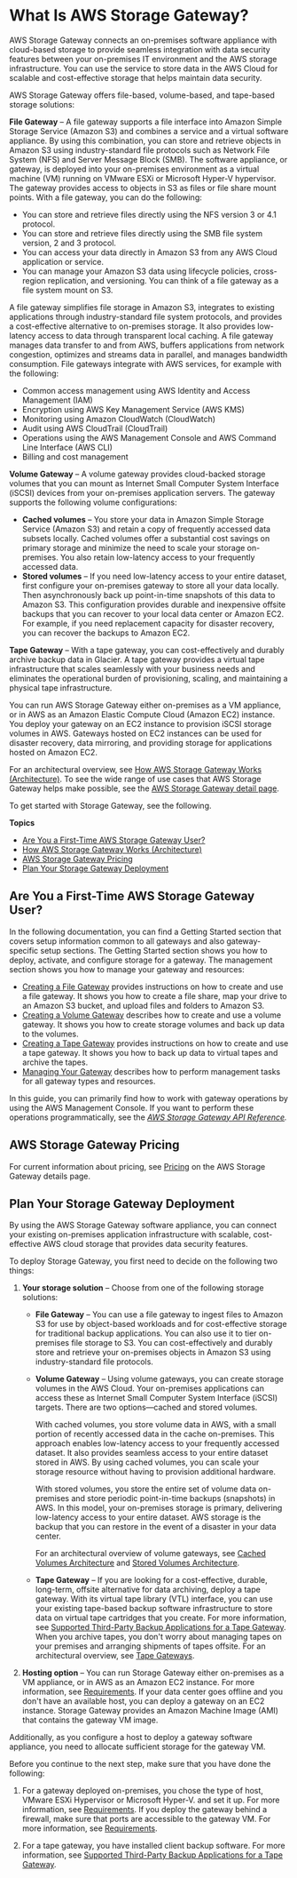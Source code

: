 # What Is AWS Storage Gateway?<a name="WhatIsStorageGateway"></a>

AWS Storage Gateway connects an on\-premises software appliance with cloud\-based storage to provide seamless integration with data security features between your on\-premises IT environment and the AWS storage infrastructure\. You can use the service to store data in the AWS Cloud for scalable and cost\-effective storage that helps maintain data security\. 

AWS Storage Gateway offers file\-based, volume\-based, and tape\-based storage solutions:

**File Gateway** – A file gateway supports a file interface into Amazon Simple Storage Service \(Amazon S3\) and combines a service and a virtual software appliance\. By using this combination, you can store and retrieve objects in Amazon S3 using industry\-standard file protocols such as Network File System \(NFS\) and Server Message Block \(SMB\)\. The software appliance, or gateway, is deployed into your on\-premises environment as a virtual machine \(VM\) running on VMware ESXi or Microsoft Hyper\-V hypervisor\. The gateway provides access to objects in S3 as files or file share mount points\. With a file gateway, you can do the following: 
+ You can store and retrieve files directly using the NFS version 3 or 4\.1 protocol\.
+ You can store and retrieve files directly using the SMB file system version, 2 and 3 protocol\.
+ You can access your data directly in Amazon S3 from any AWS Cloud application or service\.
+ You can manage your Amazon S3 data using lifecycle policies, cross\-region replication, and versioning\. You can think of a file gateway as a file system mount on S3\.

A file gateway simplifies file storage in Amazon S3, integrates to existing applications through industry\-standard file system protocols, and provides a cost\-effective alternative to on\-premises storage\. It also provides low\-latency access to data through transparent local caching\. A file gateway manages data transfer to and from AWS, buffers applications from network congestion, optimizes and streams data in parallel, and manages bandwidth consumption\. File gateways integrate with AWS services, for example with the following:
+ Common access management using AWS Identity and Access Management \(IAM\) 
+ Encryption using AWS Key Management Service \(AWS KMS\)
+ Monitoring using Amazon CloudWatch \(CloudWatch\)
+ Audit using AWS CloudTrail \(CloudTrail\)
+ Operations using the AWS Management Console and AWS Command Line Interface \(AWS CLI\)
+ Billing and cost management

**Volume Gateway** – A volume gateway provides cloud\-backed storage volumes that you can mount as Internet Small Computer System Interface \(iSCSI\) devices from your on\-premises application servers\. The gateway supports the following volume configurations:
+ **Cached volumes** – You store your data in Amazon Simple Storage Service \(Amazon S3\) and retain a copy of frequently accessed data subsets locally\. Cached volumes offer a substantial cost savings on primary storage and minimize the need to scale your storage on\-premises\. You also retain low\-latency access to your frequently accessed data\.
+ **Stored volumes** – If you need low\-latency access to your entire dataset, first configure your on\-premises gateway to store all your data locally\. Then asynchronously back up point\-in\-time snapshots of this data to Amazon S3\. This configuration provides durable and inexpensive offsite backups that you can recover to your local data center or Amazon EC2\. For example, if you need replacement capacity for disaster recovery, you can recover the backups to Amazon EC2\. 

**Tape Gateway** – With a tape gateway, you can cost\-effectively and durably archive backup data in Glacier\. A tape gateway provides a virtual tape infrastructure that scales seamlessly with your business needs and eliminates the operational burden of provisioning, scaling, and maintaining a physical tape infrastructure\. 

You can run AWS Storage Gateway either on\-premises as a VM appliance, or in AWS as an Amazon Elastic Compute Cloud \(Amazon EC2\) instance\. You deploy your gateway on an EC2 instance to provision iSCSI storage volumes in AWS\. Gateways hosted on EC2 instances can be used for disaster recovery, data mirroring, and providing storage for applications hosted on Amazon EC2\.

For an architectural overview, see [How AWS Storage Gateway Works \(Architecture\)](StorageGatewayConcepts.md)\. To see the wide range of use cases that AWS Storage Gateway helps make possible, see the [AWS Storage Gateway detail page](http://aws.amazon.com/storagegateway/#pricing)\. 

To get started with Storage Gateway, see the following\.

**Topics**
+ [Are You a First\-Time AWS Storage Gateway User?](#are-you-first-time-user)
+ [How AWS Storage Gateway Works \(Architecture\)](StorageGatewayConcepts.md)
+ [AWS Storage Gateway Pricing](#Pricing)
+ [Plan Your Storage Gateway Deployment](#planning-gateway-deployment)

## Are You a First\-Time AWS Storage Gateway User?<a name="are-you-first-time-user"></a>

In the following documentation, you can find a Getting Started section that covers setup information common to all gateways and also gateway\-specific setup sections\. The Getting Started section shows you how to deploy, activate, and configure storage for a gateway\. The management section shows you how to manage your gateway and resources:
+ [Creating a File Gateway](create-file-gateway.md) provides instructions on how to create and use a file gateway\. It shows you how to create a file share, map your drive to an Amazon S3 bucket, and upload files and folders to Amazon S3\. 
+ [Creating a Volume Gateway](create-volume-gateway-volume.md) describes how to create and use a volume gateway\. It shows you how to create storage volumes and back up data to the volumes\. 
+ [Creating a Tape Gateway](create-tape-gateway.md) provides instructions on how to create and use a tape gateway\. It shows you how to back up data to virtual tapes and archive the tapes\.
+ [Managing Your Gateway](managing-gateway-common.md) describes how to perform management tasks for all gateway types and resources\.

In this guide, you can primarily find how to work with gateway operations by using the AWS Management Console\. If you want to perform these operations programmatically, see the *[AWS Storage Gateway API Reference](https://docs.aws.amazon.com/storagegateway/latest/APIReference/)\.* 

## AWS Storage Gateway Pricing<a name="Pricing"></a>

For current information about pricing, see [Pricing](http://aws.amazon.com/storagegateway/pricing) on the AWS Storage Gateway details page\.

## Plan Your Storage Gateway Deployment<a name="planning-gateway-deployment"></a>

By using the AWS Storage Gateway software appliance, you can connect your existing on\-premises application infrastructure with scalable, cost\-effective AWS cloud storage that provides data security features\.

To deploy Storage Gateway, you first need to decide on the following two things:

1. **Your storage solution** – Choose from one of the following storage solutions:
   + **File Gateway** – You can use a file gateway to ingest files to Amazon S3 for use by object\-based workloads and for cost\-effective storage for traditional backup applications\. You can also use it to tier on\-premises file storage to S3\. You can cost\-effectively and durably store and retrieve your on\-premises objects in Amazon S3 using industry\-standard file protocols\. 
   + **Volume Gateway** – Using volume gateways, you can create storage volumes in the AWS Cloud\. Your on\-premises applications can access these as Internet Small Computer System Interface \(iSCSI\) targets\. There are two options—cached and stored volumes\.

     With cached volumes, you store volume data in AWS, with a small portion of recently accessed data in the cache on\-premises\. This approach enables low\-latency access to your frequently accessed dataset\. It also provides seamless access to your entire dataset stored in AWS\. By using cached volumes, you can scale your storage resource without having to provision additional hardware\.

     With stored volumes, you store the entire set of volume data on\-premises and store periodic point\-in\-time backups \(snapshots\) in AWS\. In this model, your on\-premises storage is primary, delivering low\-latency access to your entire dataset\. AWS storage is the backup that you can restore in the event of a disaster in your data center\.

     For an architectural overview of volume gateways, see [Cached Volumes Architecture](StorageGatewayConcepts.md#storage-gateway-cached-concepts) and [Stored Volumes Architecture](StorageGatewayConcepts.md#storage-gateway-stored-volume-concepts)\.
   + **Tape Gateway** – If you are looking for a cost\-effective, durable, long\-term, offsite alternative for data archiving, deploy a tape gateway\. With its virtual tape library \(VTL\) interface, you can use your existing tape\-based backup software infrastructure to store data on virtual tape cartridges that you create\. For more information, see [Supported Third\-Party Backup Applications for a Tape Gateway](Requirements.md#requirements-backup-sw-for-vtl)\. When you archive tapes, you don't worry about managing tapes on your premises and arranging shipments of tapes offsite\. For an architectural overview, see [Tape Gateways](StorageGatewayConcepts.md#storage-gateway-vtl-concepts)\.

1. **Hosting option** – You can run Storage Gateway either on\-premises as a VM appliance, or in AWS as an Amazon EC2 instance\. For more information, see [Requirements](Requirements.md)\. If your data center goes offline and you don't have an available host, you can deploy a gateway on an EC2 instance\. Storage Gateway provides an Amazon Machine Image \(AMI\) that contains the gateway VM image\. 

Additionally, as you configure a host to deploy a gateway software appliance, you need to allocate sufficient storage for the gateway VM\. 

Before you continue to the next step, make sure that you have done the following:

1. For a gateway deployed on\-premises, you chose the type of host, VMware ESXi Hypervisor or Microsoft Hyper\-V\. and set it up\. For more information, see [Requirements](Requirements.md)\. If you deploy the gateway behind a firewall, make sure that ports are accessible to the gateway VM\. For more information, see [Requirements](Requirements.md)\. 

1. For a tape gateway, you have installed client backup software\. For more information, see [Supported Third\-Party Backup Applications for a Tape Gateway](Requirements.md#requirements-backup-sw-for-vtl)\.